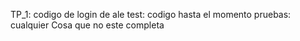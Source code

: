TP_1: codigo de login de ale
test: codigo hasta el momento
pruebas: cualquier Cosa que no este completa
